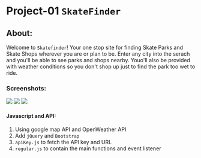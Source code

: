# Project-01 `SkateFinder`

## About:
Welcome to `Skatefinder`! Your one stop site for finding Skate Parks and Skate Shops wherever you are or plan to be.
Enter any city into the serach and you'll be able to see parks and shops nearby. Youo'll also be provided with weather conditions so you don't shop up just to find the park too wet to ride.


### Screenshots:
<img src="https://github.com/DanielYu0864/Project-01-Skatefinder/blob/master/img/home_screen.png">

<img src="https://github.com/DanielYu0864/Project-01-Skatefinder/blob/master/img/map.png">

<img src="https://github.com/DanielYu0864/Project-01-Skatefinder/blob/master/img/weather.png">

#### Javascript and API:
1. Using google map API and OpenWeather API
2. Add `jQuery` and `Bootstrap`
2. `apiKey.js` to fetch the API key and URL
3. `regular.js` to contain the main functions and event listener
